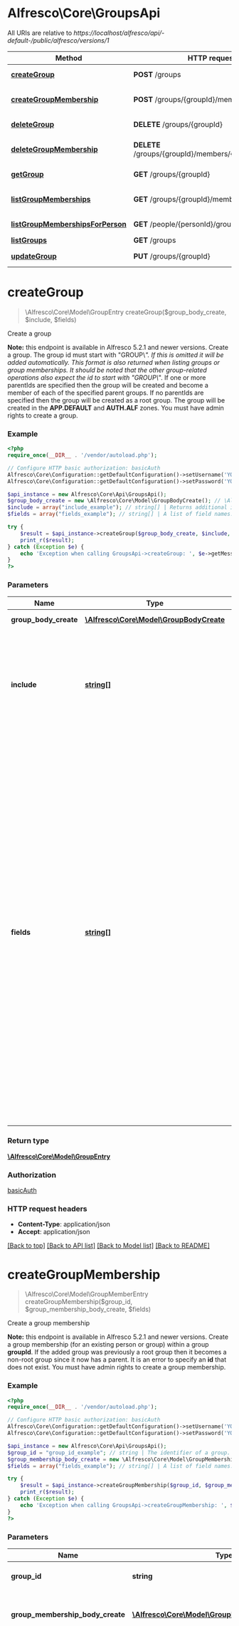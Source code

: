 # Alfresco\Core\GroupsApi

All URIs are relative to *https://localhost/alfresco/api/-default-/public/alfresco/versions/1*

Method | HTTP request | Description
------------- | ------------- | -------------
[**createGroup**](GroupsApi.md#createGroup) | **POST** /groups | Create a group
[**createGroupMembership**](GroupsApi.md#createGroupMembership) | **POST** /groups/{groupId}/members | Create a group membership
[**deleteGroup**](GroupsApi.md#deleteGroup) | **DELETE** /groups/{groupId} | Delete a group
[**deleteGroupMembership**](GroupsApi.md#deleteGroupMembership) | **DELETE** /groups/{groupId}/members/{groupMemberId} | Delete a group membership
[**getGroup**](GroupsApi.md#getGroup) | **GET** /groups/{groupId} | Get group details
[**listGroupMemberships**](GroupsApi.md#listGroupMemberships) | **GET** /groups/{groupId}/members | List memberships of a group
[**listGroupMembershipsForPerson**](GroupsApi.md#listGroupMembershipsForPerson) | **GET** /people/{personId}/groups | List group memberships
[**listGroups**](GroupsApi.md#listGroups) | **GET** /groups | List groups
[**updateGroup**](GroupsApi.md#updateGroup) | **PUT** /groups/{groupId} | Update group details


# **createGroup**
> \Alfresco\Core\Model\GroupEntry createGroup($group_body_create, $include, $fields)

Create a group

**Note:** this endpoint is available in Alfresco 5.2.1 and newer versions.  Create a group.  The group id must start with \"GROUP\\_\". If this is omitted it will be added automatically. This format is also returned when listing groups or group memberships. It should be noted that the other group-related operations also expect the id to start with \"GROUP\\_\".  If one or more parentIds are specified then the group will be created and become a member of each of the specified parent groups.  If no parentIds are specified then the group will be created as a root group.  The group will be created in the **APP.DEFAULT** and **AUTH.ALF** zones.  You must have admin rights to create a group.

### Example
```php
<?php
require_once(__DIR__ . '/vendor/autoload.php');

// Configure HTTP basic authorization: basicAuth
Alfresco\Core\Configuration::getDefaultConfiguration()->setUsername('YOUR_USERNAME');
Alfresco\Core\Configuration::getDefaultConfiguration()->setPassword('YOUR_PASSWORD');

$api_instance = new Alfresco\Core\Api\GroupsApi();
$group_body_create = new \Alfresco\Core\Model\GroupBodyCreate(); // \Alfresco\Core\Model\GroupBodyCreate | The group to create.
$include = array("include_example"); // string[] | Returns additional information about the group. The following optional fields can be requested: * parentIds * zones
$fields = array("fields_example"); // string[] | A list of field names.  You can use this parameter to restrict the fields returned within a response if, for example, you want to save on overall bandwidth.  The list applies to a returned individual entity or entries within a collection.  If the API method also supports the **include** parameter, then the fields specified in the **include** parameter are returned in addition to those specified in the **fields** parameter.

try {
    $result = $api_instance->createGroup($group_body_create, $include, $fields);
    print_r($result);
} catch (Exception $e) {
    echo 'Exception when calling GroupsApi->createGroup: ', $e->getMessage(), PHP_EOL;
}
?>
```

### Parameters

Name | Type | Description  | Notes
------------- | ------------- | ------------- | -------------
 **group_body_create** | [**\Alfresco\Core\Model\GroupBodyCreate**](../Model/GroupBodyCreate.md)| The group to create. |
 **include** | [**string[]**](../Model/string.md)| Returns additional information about the group. The following optional fields can be requested: * parentIds * zones | [optional]
 **fields** | [**string[]**](../Model/string.md)| A list of field names.  You can use this parameter to restrict the fields returned within a response if, for example, you want to save on overall bandwidth.  The list applies to a returned individual entity or entries within a collection.  If the API method also supports the **include** parameter, then the fields specified in the **include** parameter are returned in addition to those specified in the **fields** parameter. | [optional]

### Return type

[**\Alfresco\Core\Model\GroupEntry**](../Model/GroupEntry.md)

### Authorization

[basicAuth](../../README.md#basicAuth)

### HTTP request headers

 - **Content-Type**: application/json
 - **Accept**: application/json

[[Back to top]](#) [[Back to API list]](../../README.md#documentation-for-api-endpoints) [[Back to Model list]](../../README.md#documentation-for-models) [[Back to README]](../../README.md)

# **createGroupMembership**
> \Alfresco\Core\Model\GroupMemberEntry createGroupMembership($group_id, $group_membership_body_create, $fields)

Create a group membership

**Note:** this endpoint is available in Alfresco 5.2.1 and newer versions.  Create a group membership (for an existing person or group) within a group **groupId**.  If the added group was previously a root group then it becomes a non-root group since it now has a parent.  It is an error to specify an **id** that does not exist.  You must have admin rights to create a group membership.

### Example
```php
<?php
require_once(__DIR__ . '/vendor/autoload.php');

// Configure HTTP basic authorization: basicAuth
Alfresco\Core\Configuration::getDefaultConfiguration()->setUsername('YOUR_USERNAME');
Alfresco\Core\Configuration::getDefaultConfiguration()->setPassword('YOUR_PASSWORD');

$api_instance = new Alfresco\Core\Api\GroupsApi();
$group_id = "group_id_example"; // string | The identifier of a group.
$group_membership_body_create = new \Alfresco\Core\Model\GroupMembershipBodyCreate(); // \Alfresco\Core\Model\GroupMembershipBodyCreate | The group membership to add (person or sub-group).
$fields = array("fields_example"); // string[] | A list of field names.  You can use this parameter to restrict the fields returned within a response if, for example, you want to save on overall bandwidth.  The list applies to a returned individual entity or entries within a collection.  If the API method also supports the **include** parameter, then the fields specified in the **include** parameter are returned in addition to those specified in the **fields** parameter.

try {
    $result = $api_instance->createGroupMembership($group_id, $group_membership_body_create, $fields);
    print_r($result);
} catch (Exception $e) {
    echo 'Exception when calling GroupsApi->createGroupMembership: ', $e->getMessage(), PHP_EOL;
}
?>
```

### Parameters

Name | Type | Description  | Notes
------------- | ------------- | ------------- | -------------
 **group_id** | **string**| The identifier of a group. |
 **group_membership_body_create** | [**\Alfresco\Core\Model\GroupMembershipBodyCreate**](../Model/GroupMembershipBodyCreate.md)| The group membership to add (person or sub-group). |
 **fields** | [**string[]**](../Model/string.md)| A list of field names.  You can use this parameter to restrict the fields returned within a response if, for example, you want to save on overall bandwidth.  The list applies to a returned individual entity or entries within a collection.  If the API method also supports the **include** parameter, then the fields specified in the **include** parameter are returned in addition to those specified in the **fields** parameter. | [optional]

### Return type

[**\Alfresco\Core\Model\GroupMemberEntry**](../Model/GroupMemberEntry.md)

### Authorization

[basicAuth](../../README.md#basicAuth)

### HTTP request headers

 - **Content-Type**: application/json
 - **Accept**: application/json

[[Back to top]](#) [[Back to API list]](../../README.md#documentation-for-api-endpoints) [[Back to Model list]](../../README.md#documentation-for-models) [[Back to README]](../../README.md)

# **deleteGroup**
> deleteGroup($group_id, $cascade)

Delete a group

**Note:** this endpoint is available in Alfresco 5.2.1 and newer versions.  Delete group **groupId**.   The option to cascade delete applies this recursively to any hierarchy of group members. In this case, removing a group member does not delete the person or sub-group itself. If a removed sub-group no longer has any parent groups then it becomes a root group.  You must have admin rights to delete a group.

### Example
```php
<?php
require_once(__DIR__ . '/vendor/autoload.php');

// Configure HTTP basic authorization: basicAuth
Alfresco\Core\Configuration::getDefaultConfiguration()->setUsername('YOUR_USERNAME');
Alfresco\Core\Configuration::getDefaultConfiguration()->setPassword('YOUR_PASSWORD');

$api_instance = new Alfresco\Core\Api\GroupsApi();
$group_id = "group_id_example"; // string | The identifier of a group.
$cascade = false; // bool | If **true** then the delete will be applied in cascade to sub-groups.

try {
    $api_instance->deleteGroup($group_id, $cascade);
} catch (Exception $e) {
    echo 'Exception when calling GroupsApi->deleteGroup: ', $e->getMessage(), PHP_EOL;
}
?>
```

### Parameters

Name | Type | Description  | Notes
------------- | ------------- | ------------- | -------------
 **group_id** | **string**| The identifier of a group. |
 **cascade** | **bool**| If **true** then the delete will be applied in cascade to sub-groups. | [optional] [default to false]

### Return type

void (empty response body)

### Authorization

[basicAuth](../../README.md#basicAuth)

### HTTP request headers

 - **Content-Type**: application/json
 - **Accept**: application/json

[[Back to top]](#) [[Back to API list]](../../README.md#documentation-for-api-endpoints) [[Back to Model list]](../../README.md#documentation-for-models) [[Back to README]](../../README.md)

# **deleteGroupMembership**
> deleteGroupMembership($group_id, $group_member_id)

Delete a group membership

**Note:** this endpoint is available in Alfresco 5.2.1 and newer versions.  Delete group member **groupMemberId** (person or sub-group) from group **groupId**.  Removing a group member does not delete the person or sub-group itself.  If a removed sub-group no longer has any parent groups then it becomes a root group.  You must have admin rights to delete a group membership.

### Example
```php
<?php
require_once(__DIR__ . '/vendor/autoload.php');

// Configure HTTP basic authorization: basicAuth
Alfresco\Core\Configuration::getDefaultConfiguration()->setUsername('YOUR_USERNAME');
Alfresco\Core\Configuration::getDefaultConfiguration()->setPassword('YOUR_PASSWORD');

$api_instance = new Alfresco\Core\Api\GroupsApi();
$group_id = "group_id_example"; // string | The identifier of a group.
$group_member_id = "group_member_id_example"; // string | The identifier of a person or group.

try {
    $api_instance->deleteGroupMembership($group_id, $group_member_id);
} catch (Exception $e) {
    echo 'Exception when calling GroupsApi->deleteGroupMembership: ', $e->getMessage(), PHP_EOL;
}
?>
```

### Parameters

Name | Type | Description  | Notes
------------- | ------------- | ------------- | -------------
 **group_id** | **string**| The identifier of a group. |
 **group_member_id** | **string**| The identifier of a person or group. |

### Return type

void (empty response body)

### Authorization

[basicAuth](../../README.md#basicAuth)

### HTTP request headers

 - **Content-Type**: application/json
 - **Accept**: application/json

[[Back to top]](#) [[Back to API list]](../../README.md#documentation-for-api-endpoints) [[Back to Model list]](../../README.md#documentation-for-models) [[Back to README]](../../README.md)

# **getGroup**
> \Alfresco\Core\Model\GroupEntry getGroup($group_id, $include, $fields)

Get group details

**Note:** this endpoint is available in Alfresco 5.2.1 and newer versions.  Get details for group **groupId**.  You can use the **include** parameter to return additional information.

### Example
```php
<?php
require_once(__DIR__ . '/vendor/autoload.php');

// Configure HTTP basic authorization: basicAuth
Alfresco\Core\Configuration::getDefaultConfiguration()->setUsername('YOUR_USERNAME');
Alfresco\Core\Configuration::getDefaultConfiguration()->setPassword('YOUR_PASSWORD');

$api_instance = new Alfresco\Core\Api\GroupsApi();
$group_id = "group_id_example"; // string | The identifier of a group.
$include = array("include_example"); // string[] | Returns additional information about the group. The following optional fields can be requested: * parentIds * zones
$fields = array("fields_example"); // string[] | A list of field names.  You can use this parameter to restrict the fields returned within a response if, for example, you want to save on overall bandwidth.  The list applies to a returned individual entity or entries within a collection.  If the API method also supports the **include** parameter, then the fields specified in the **include** parameter are returned in addition to those specified in the **fields** parameter.

try {
    $result = $api_instance->getGroup($group_id, $include, $fields);
    print_r($result);
} catch (Exception $e) {
    echo 'Exception when calling GroupsApi->getGroup: ', $e->getMessage(), PHP_EOL;
}
?>
```

### Parameters

Name | Type | Description  | Notes
------------- | ------------- | ------------- | -------------
 **group_id** | **string**| The identifier of a group. |
 **include** | [**string[]**](../Model/string.md)| Returns additional information about the group. The following optional fields can be requested: * parentIds * zones | [optional]
 **fields** | [**string[]**](../Model/string.md)| A list of field names.  You can use this parameter to restrict the fields returned within a response if, for example, you want to save on overall bandwidth.  The list applies to a returned individual entity or entries within a collection.  If the API method also supports the **include** parameter, then the fields specified in the **include** parameter are returned in addition to those specified in the **fields** parameter. | [optional]

### Return type

[**\Alfresco\Core\Model\GroupEntry**](../Model/GroupEntry.md)

### Authorization

[basicAuth](../../README.md#basicAuth)

### HTTP request headers

 - **Content-Type**: application/json
 - **Accept**: application/json

[[Back to top]](#) [[Back to API list]](../../README.md#documentation-for-api-endpoints) [[Back to Model list]](../../README.md#documentation-for-models) [[Back to README]](../../README.md)

# **listGroupMemberships**
> \Alfresco\Core\Model\GroupMemberPaging listGroupMemberships($group_id, $skip_count, $max_items, $order_by, $where, $fields)

List memberships of a group

**Note:** this endpoint is available in Alfresco 5.2.1 and newer versions.  Gets a list of the group memberships for the group **groupId**.  You can use the **where** parameter to filter the returned groups by **memberType**.  Example to filter by **memberType**, use any one of:  ``` (memberType='GROUP') (memberType='PERSON') ```  The default sort order for the returned list is for group members to be sorted by ascending displayName. You can override the default by using the **orderBy** parameter. You can specify one of the following fields in the **orderBy** parameter: * id * displayName

### Example
```php
<?php
require_once(__DIR__ . '/vendor/autoload.php');

// Configure HTTP basic authorization: basicAuth
Alfresco\Core\Configuration::getDefaultConfiguration()->setUsername('YOUR_USERNAME');
Alfresco\Core\Configuration::getDefaultConfiguration()->setPassword('YOUR_PASSWORD');

$api_instance = new Alfresco\Core\Api\GroupsApi();
$group_id = "group_id_example"; // string | The identifier of a group.
$skip_count = 0; // int | The number of entities that exist in the collection before those included in this list.  If not supplied then the default value is 0.
$max_items = 100; // int | The maximum number of items to return in the list.  If not supplied then the default value is 100.
$order_by = array("order_by_example"); // string[] | A string to control the order of the entities returned in a list. You can use the **orderBy** parameter to sort the list by one or more fields.  Each field has a default sort order, which is normally ascending order. Read the API method implementation notes above to check if any fields used in this method have a descending default search order.  To sort the entities in a specific order, you can use the **ASC** and **DESC** keywords for any field.
$where = "where_example"; // string | A string to restrict the returned objects by using a predicate.
$fields = array("fields_example"); // string[] | A list of field names.  You can use this parameter to restrict the fields returned within a response if, for example, you want to save on overall bandwidth.  The list applies to a returned individual entity or entries within a collection.  If the API method also supports the **include** parameter, then the fields specified in the **include** parameter are returned in addition to those specified in the **fields** parameter.

try {
    $result = $api_instance->listGroupMemberships($group_id, $skip_count, $max_items, $order_by, $where, $fields);
    print_r($result);
} catch (Exception $e) {
    echo 'Exception when calling GroupsApi->listGroupMemberships: ', $e->getMessage(), PHP_EOL;
}
?>
```

### Parameters

Name | Type | Description  | Notes
------------- | ------------- | ------------- | -------------
 **group_id** | **string**| The identifier of a group. |
 **skip_count** | **int**| The number of entities that exist in the collection before those included in this list.  If not supplied then the default value is 0. | [optional] [default to 0]
 **max_items** | **int**| The maximum number of items to return in the list.  If not supplied then the default value is 100. | [optional] [default to 100]
 **order_by** | [**string[]**](../Model/string.md)| A string to control the order of the entities returned in a list. You can use the **orderBy** parameter to sort the list by one or more fields.  Each field has a default sort order, which is normally ascending order. Read the API method implementation notes above to check if any fields used in this method have a descending default search order.  To sort the entities in a specific order, you can use the **ASC** and **DESC** keywords for any field. | [optional]
 **where** | **string**| A string to restrict the returned objects by using a predicate. | [optional]
 **fields** | [**string[]**](../Model/string.md)| A list of field names.  You can use this parameter to restrict the fields returned within a response if, for example, you want to save on overall bandwidth.  The list applies to a returned individual entity or entries within a collection.  If the API method also supports the **include** parameter, then the fields specified in the **include** parameter are returned in addition to those specified in the **fields** parameter. | [optional]

### Return type

[**\Alfresco\Core\Model\GroupMemberPaging**](../Model/GroupMemberPaging.md)

### Authorization

[basicAuth](../../README.md#basicAuth)

### HTTP request headers

 - **Content-Type**: application/json
 - **Accept**: application/json

[[Back to top]](#) [[Back to API list]](../../README.md#documentation-for-api-endpoints) [[Back to Model list]](../../README.md#documentation-for-models) [[Back to README]](../../README.md)

# **listGroupMembershipsForPerson**
> \Alfresco\Core\Model\GroupPaging listGroupMembershipsForPerson($person_id, $skip_count, $max_items, $order_by, $include, $where, $fields)

List group memberships

**Note:** this endpoint is available in Alfresco 5.2.1 and newer versions.            Gets a list of group membership information for person **personId**.    You can use the `-me-` string in place of `<personId>` to specify the currently authenticated user.   You can use the **include** parameter to return additional information.   You can use the **where** parameter to filter the returned groups by **isRoot**. For example, the following **where**  clause will return just the root groups:   ```  (isRoot=true)  ```   The **where** parameter can also be used to filter by ***zone***. This may be combined with isRoot to narrow  a result set even further. For example, the following where clause will only return groups belonging to the  `MY.ZONE` zone.   ```  where=(zones in ('MY.ZONE'))  ```   This may be combined with the isRoot filter, as shown below:   ```  where=(isRoot=false AND zones in ('MY.ZONE'))  ```   ***Note:*** restrictions include  * `AND` is the only supported operator when combining `isRoot` and `zones` filters  * Only one zone is supported by the filter  * The quoted zone name must be placed in parenthesis — a 400 error will result if these are omitted.    The default sort order for the returned list is for groups to be sorted by ascending displayName.  You can override the default by using the **orderBy** parameter. You can specify one or more of the following fields in the **orderBy** parameter:  * id  * displayName

### Example
```php
<?php
require_once(__DIR__ . '/vendor/autoload.php');

// Configure HTTP basic authorization: basicAuth
Alfresco\Core\Configuration::getDefaultConfiguration()->setUsername('YOUR_USERNAME');
Alfresco\Core\Configuration::getDefaultConfiguration()->setPassword('YOUR_PASSWORD');

$api_instance = new Alfresco\Core\Api\GroupsApi();
$person_id = "person_id_example"; // string | The identifier of a person.
$skip_count = 0; // int | The number of entities that exist in the collection before those included in this list.  If not supplied then the default value is 0.
$max_items = 100; // int | The maximum number of items to return in the list.  If not supplied then the default value is 100.
$order_by = array("order_by_example"); // string[] | A string to control the order of the entities returned in a list. You can use the **orderBy** parameter to sort the list by one or more fields.  Each field has a default sort order, which is normally ascending order. Read the API method implementation notes above to check if any fields used in this method have a descending default search order.  To sort the entities in a specific order, you can use the **ASC** and **DESC** keywords for any field.
$include = array("include_example"); // string[] | Returns additional information about the group. The following optional fields can be requested: * parentIds * zones
$where = "where_example"; // string | A string to restrict the returned objects by using a predicate.
$fields = array("fields_example"); // string[] | A list of field names.  You can use this parameter to restrict the fields returned within a response if, for example, you want to save on overall bandwidth.  The list applies to a returned individual entity or entries within a collection.  If the API method also supports the **include** parameter, then the fields specified in the **include** parameter are returned in addition to those specified in the **fields** parameter.

try {
    $result = $api_instance->listGroupMembershipsForPerson($person_id, $skip_count, $max_items, $order_by, $include, $where, $fields);
    print_r($result);
} catch (Exception $e) {
    echo 'Exception when calling GroupsApi->listGroupMembershipsForPerson: ', $e->getMessage(), PHP_EOL;
}
?>
```

### Parameters

Name | Type | Description  | Notes
------------- | ------------- | ------------- | -------------
 **person_id** | **string**| The identifier of a person. |
 **skip_count** | **int**| The number of entities that exist in the collection before those included in this list.  If not supplied then the default value is 0. | [optional] [default to 0]
 **max_items** | **int**| The maximum number of items to return in the list.  If not supplied then the default value is 100. | [optional] [default to 100]
 **order_by** | [**string[]**](../Model/string.md)| A string to control the order of the entities returned in a list. You can use the **orderBy** parameter to sort the list by one or more fields.  Each field has a default sort order, which is normally ascending order. Read the API method implementation notes above to check if any fields used in this method have a descending default search order.  To sort the entities in a specific order, you can use the **ASC** and **DESC** keywords for any field. | [optional]
 **include** | [**string[]**](../Model/string.md)| Returns additional information about the group. The following optional fields can be requested: * parentIds * zones | [optional]
 **where** | **string**| A string to restrict the returned objects by using a predicate. | [optional]
 **fields** | [**string[]**](../Model/string.md)| A list of field names.  You can use this parameter to restrict the fields returned within a response if, for example, you want to save on overall bandwidth.  The list applies to a returned individual entity or entries within a collection.  If the API method also supports the **include** parameter, then the fields specified in the **include** parameter are returned in addition to those specified in the **fields** parameter. | [optional]

### Return type

[**\Alfresco\Core\Model\GroupPaging**](../Model/GroupPaging.md)

### Authorization

[basicAuth](../../README.md#basicAuth)

### HTTP request headers

 - **Content-Type**: application/json
 - **Accept**: application/json

[[Back to top]](#) [[Back to API list]](../../README.md#documentation-for-api-endpoints) [[Back to Model list]](../../README.md#documentation-for-models) [[Back to README]](../../README.md)

# **listGroups**
> \Alfresco\Core\Model\GroupPaging listGroups($skip_count, $max_items, $order_by, $include, $where, $fields)

List groups

**Note:** this endpoint is available in Alfresco 5.2.1 and newer versions.  Gets a list of groups.   You can use the **include** parameter to return additional information.  You can use the **where** parameter to filter the returned groups by **isRoot**. For example, the following **where**  clause will return just the root groups:    ``` (isRoot=true) ```  The **where** parameter can also be used to filter by ***zone***. This may be combined with isRoot to narrow a result set even further. For example, the following where clause will only return groups belonging to the `MY.ZONE` zone.  ``` where=(zones in ('MY.ZONE')) ```  This may be combined with the isRoot filter, as shown below:  ``` where=(isRoot=false AND zones in ('MY.ZONE')) ```  ***Note:*** restrictions include * `AND` is the only supported operator when combining `isRoot` and `zones` filters * Only one zone is supported by the filter * The quoted zone name must be placed in parenthesis — a 400 error will result if these are omitted.  The default sort order for the returned list is for groups to be sorted by ascending displayName. You can override the default by using the **orderBy** parameter. You can specify one of the following fields in the **orderBy** parameter: * id * displayName

### Example
```php
<?php
require_once(__DIR__ . '/vendor/autoload.php');

// Configure HTTP basic authorization: basicAuth
Alfresco\Core\Configuration::getDefaultConfiguration()->setUsername('YOUR_USERNAME');
Alfresco\Core\Configuration::getDefaultConfiguration()->setPassword('YOUR_PASSWORD');

$api_instance = new Alfresco\Core\Api\GroupsApi();
$skip_count = 0; // int | The number of entities that exist in the collection before those included in this list.  If not supplied then the default value is 0.
$max_items = 100; // int | The maximum number of items to return in the list.  If not supplied then the default value is 100.
$order_by = array("order_by_example"); // string[] | A string to control the order of the entities returned in a list. You can use the **orderBy** parameter to sort the list by one or more fields.  Each field has a default sort order, which is normally ascending order. Read the API method implementation notes above to check if any fields used in this method have a descending default search order.  To sort the entities in a specific order, you can use the **ASC** and **DESC** keywords for any field.
$include = array("include_example"); // string[] | Returns additional information about the group. The following optional fields can be requested: * parentIds * zones
$where = "where_example"; // string | A string to restrict the returned objects by using a predicate.
$fields = array("fields_example"); // string[] | A list of field names.  You can use this parameter to restrict the fields returned within a response if, for example, you want to save on overall bandwidth.  The list applies to a returned individual entity or entries within a collection.  If the API method also supports the **include** parameter, then the fields specified in the **include** parameter are returned in addition to those specified in the **fields** parameter.

try {
    $result = $api_instance->listGroups($skip_count, $max_items, $order_by, $include, $where, $fields);
    print_r($result);
} catch (Exception $e) {
    echo 'Exception when calling GroupsApi->listGroups: ', $e->getMessage(), PHP_EOL;
}
?>
```

### Parameters

Name | Type | Description  | Notes
------------- | ------------- | ------------- | -------------
 **skip_count** | **int**| The number of entities that exist in the collection before those included in this list.  If not supplied then the default value is 0. | [optional] [default to 0]
 **max_items** | **int**| The maximum number of items to return in the list.  If not supplied then the default value is 100. | [optional] [default to 100]
 **order_by** | [**string[]**](../Model/string.md)| A string to control the order of the entities returned in a list. You can use the **orderBy** parameter to sort the list by one or more fields.  Each field has a default sort order, which is normally ascending order. Read the API method implementation notes above to check if any fields used in this method have a descending default search order.  To sort the entities in a specific order, you can use the **ASC** and **DESC** keywords for any field. | [optional]
 **include** | [**string[]**](../Model/string.md)| Returns additional information about the group. The following optional fields can be requested: * parentIds * zones | [optional]
 **where** | **string**| A string to restrict the returned objects by using a predicate. | [optional]
 **fields** | [**string[]**](../Model/string.md)| A list of field names.  You can use this parameter to restrict the fields returned within a response if, for example, you want to save on overall bandwidth.  The list applies to a returned individual entity or entries within a collection.  If the API method also supports the **include** parameter, then the fields specified in the **include** parameter are returned in addition to those specified in the **fields** parameter. | [optional]

### Return type

[**\Alfresco\Core\Model\GroupPaging**](../Model/GroupPaging.md)

### Authorization

[basicAuth](../../README.md#basicAuth)

### HTTP request headers

 - **Content-Type**: application/json
 - **Accept**: application/json

[[Back to top]](#) [[Back to API list]](../../README.md#documentation-for-api-endpoints) [[Back to Model list]](../../README.md#documentation-for-models) [[Back to README]](../../README.md)

# **updateGroup**
> \Alfresco\Core\Model\GroupEntry updateGroup($group_id, $group_body_update, $include, $fields)

Update group details

**Note:** this endpoint is available in Alfresco 5.2.1 and newer versions.  Update details (displayName) for group **groupId**.  You must have admin rights to update a group.

### Example
```php
<?php
require_once(__DIR__ . '/vendor/autoload.php');

// Configure HTTP basic authorization: basicAuth
Alfresco\Core\Configuration::getDefaultConfiguration()->setUsername('YOUR_USERNAME');
Alfresco\Core\Configuration::getDefaultConfiguration()->setPassword('YOUR_PASSWORD');

$api_instance = new Alfresco\Core\Api\GroupsApi();
$group_id = "group_id_example"; // string | The identifier of a group.
$group_body_update = new \Alfresco\Core\Model\GroupBodyUpdate(); // \Alfresco\Core\Model\GroupBodyUpdate | The group information to update.
$include = array("include_example"); // string[] | Returns additional information about the group. The following optional fields can be requested: * parentIds * zones
$fields = array("fields_example"); // string[] | A list of field names.  You can use this parameter to restrict the fields returned within a response if, for example, you want to save on overall bandwidth.  The list applies to a returned individual entity or entries within a collection.  If the API method also supports the **include** parameter, then the fields specified in the **include** parameter are returned in addition to those specified in the **fields** parameter.

try {
    $result = $api_instance->updateGroup($group_id, $group_body_update, $include, $fields);
    print_r($result);
} catch (Exception $e) {
    echo 'Exception when calling GroupsApi->updateGroup: ', $e->getMessage(), PHP_EOL;
}
?>
```

### Parameters

Name | Type | Description  | Notes
------------- | ------------- | ------------- | -------------
 **group_id** | **string**| The identifier of a group. |
 **group_body_update** | [**\Alfresco\Core\Model\GroupBodyUpdate**](../Model/GroupBodyUpdate.md)| The group information to update. |
 **include** | [**string[]**](../Model/string.md)| Returns additional information about the group. The following optional fields can be requested: * parentIds * zones | [optional]
 **fields** | [**string[]**](../Model/string.md)| A list of field names.  You can use this parameter to restrict the fields returned within a response if, for example, you want to save on overall bandwidth.  The list applies to a returned individual entity or entries within a collection.  If the API method also supports the **include** parameter, then the fields specified in the **include** parameter are returned in addition to those specified in the **fields** parameter. | [optional]

### Return type

[**\Alfresco\Core\Model\GroupEntry**](../Model/GroupEntry.md)

### Authorization

[basicAuth](../../README.md#basicAuth)

### HTTP request headers

 - **Content-Type**: application/json
 - **Accept**: application/json

[[Back to top]](#) [[Back to API list]](../../README.md#documentation-for-api-endpoints) [[Back to Model list]](../../README.md#documentation-for-models) [[Back to README]](../../README.md)

